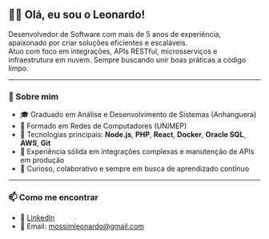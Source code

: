 ## 👋🏻 Olá, eu sou o Leonardo!

Desenvolvedor de Software com mais de 5 anos de experiência, apaixonado por criar soluções eficientes e escaláveis.  
Atuo com foco em integrações, APIs RESTful, microsserviços e infraestrutura em nuvem. Sempre buscando unir boas práticas a código limpo.

---

### 💼 Sobre mim

- 🎓 Graduado em Análise e Desenvolvimento de Sistemas (Anhanguera)  
- 📡 Formado em Redes de Computadores (UNIMEP)  
- 🔧 Tecnologias principais: **Node.js**, **PHP**, **React**, **Docker**, **Oracle SQL**, **AWS**, **Git**
- 🚀 Experiência sólida em integrações complexas e manutenção de APIs em produção
- 💬 Curioso, colaborativo e sempre em busca de aprendizado contínuo

---

### 📫 Como me encontrar

- 💼 [LinkedIn](https://www.linkedin.com/in/leonardomossim)
- 💌 Email: mossimleonardo@gmail.com
